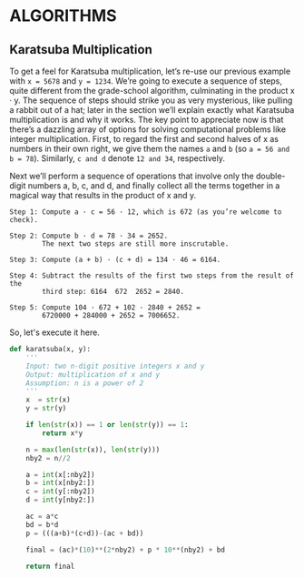 # ALGORITHMS

## Karatsuba Multiplication
To get a feel for Karatsuba multiplication, let’s re-use our previous
example with `x = 5678` and `y = 1234`. We’re going to execute a
sequence of steps, quite different from the grade-school algorithm,
culminating in the product x · y. The sequence of steps should strike
you as very mysterious, like pulling a rabbit out of a hat; later in
the section we’ll explain exactly what Karatsuba multiplication is
and why it works. The key point to appreciate now is that there’s
a dazzling array of options for solving computational problems like
integer multiplication.
First, to regard the first and second halves of x as numbers in their
own right, we give them the names `a` and `b` (so `a = 56 and b = 78`).
Similarly, `c and d` denote `12 and 34`, respectively.

Next we’ll perform a sequence of operations that involve only the
double-digit numbers a, b, c, and d, and finally collect all the terms
together in a magical way that results in the product of x and y.

```
Step 1: Compute a · c = 56 · 12, which is 672 (as you’re welcome to check).

Step 2: Compute b · d = 78 · 34 = 2652.
        The next two steps are still more inscrutable.

Step 3: Compute (a + b) · (c + d) = 134 · 46 = 6164.

Step 4: Subtract the results of the first two steps from the result of the 
        third step: 6164  672  2652 = 2840.

Step 5: Compute 104 · 672 + 102 · 2840 + 2652 =
        6720000 + 284000 + 2652 = 7006652.
```
So, let's execute it here.

```python
def karatsuba(x, y):
    '''
    Input: two n-digit positive integers x and y
    Output: multiplication of x and y
    Assumption: n is a power of 2
    '''
    x  = str(x)
    y = str(y)

    if len(str(x)) == 1 or len(str(y)) == 1:
	    return x*y

    n = max(len(str(x)), len(str(y)))
    nby2 = n//2

    a = int(x[:nby2])
    b = int(x[nby2:])
    c = int(y[:nby2])
    d = int(y[nby2:])

    ac = a*c
    bd = b*d
    p = (((a+b)*(c+d))-(ac + bd))

    final = (ac)*(10)**(2*nby2) + p * 10**(nby2) + bd

    return final
```
